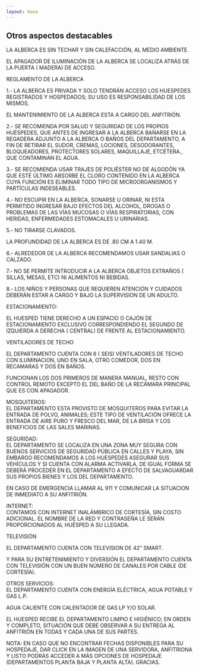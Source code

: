 ```yaml
---
layout: base
---
```

## Otros aspectos destacables
  
 
  
LA ALBERCA ES SIN TECHAR Y SIN CALEFACCIÓN, AL MEDIO AMBIENTE.  
  
EL APAGADOR DE ILUMINACIÓN DE LA ALBERCA SE LOCALIZA ATRÁS DE LA PUERTA ( MADERA) DE ACCESO.  
  
REGLAMENTO DE LA ALBERCA  
  
1.- LA ALBERCA ES PRIVADA Y SOLO TENDRÁN ACCESO LOS HUESPEDES REGISTRADOS Y HOSPEDADOS; SU USO ES RESPONSABILIDAD DE LOS MISMOS.  
  
EL MANTENIMIENTO DE LA ALBERCA ESTA A CARGO DEL ANFITRIÓN.  
  
2.- SE RECOMIENDA POR SALUD Y SEGURIDAD DE LOS PROPIOS HUÉSPEDES, QUE ANTES DE INGRESAR A LA ALBERCA BAÑARSE EN LA REGADERA ADJUNTO A LA ALBERCA O BAÑOS DEL DEPARTAMENTO, A FIN DE RETIRAR EL SUDOR, CREMAS, LOCIONES, DESODORANTES, BLOQUEADORES, PROTECTORES SOLARES, MAQUILLAJE, ETCÉTERA., QUE CONTAMINAN EL AGUA.  
  
3.- SE RECOMIENDA USAR TRAJES DE POLIÉSTER NO DE ALGODÓN YA QUE ESTÉ ÚLTIMO ABSORBE EL CLORO CONTENIDO EN LA ALBERCA CUYA FUNCIÓN ES ELIMINAR TODO TIPO DE MICROORGANISMOS Y PARTÍCULAS INDESEABLES.  
  
4.- NO ESCUPIR EN LA ALBERCA, SONARSE U ORINAR, NI ESTA PERMITIDO INGRESAR BAJO EFECTOS DEL ALCOHOL, DROGAS O PROBLEMAS DE LAS VÍAS MUCOSAS O VÍAS RESPIRATORIAS, CON HERIDAS, ENFERMEDADES ESTOMACALES U URINARIAS.  
  
5.- NO TIRARSE CLAVADOS.  
  
LA PROFUNDIDAD DE LA ALBERCA ES DE .80 CM A 1.40 M.  
  
6.- ALREDEDOR DE LA ALBERCA RECOMENDAMOS USAR SANDALIAS O CALZADO.  
  
7.- NO SE PERMITE INTRODUCIR A LA ALBERCA OBJETOS EXTRAÑOS ( SILLAS, MESAS, ETC) NI ALIMENTOS NI BEBIDAS.  
  
8.- LOS NIÑOS Y PERSONAS QUE REQUIEREN ATENCIÓN Y CUIDADOS DEBERÁN ESTAR A CARGO Y BAJO LA SUPERVISION DE UN ADULTO.  
  
ESTACIONAMIENTO:  
  
EL HUESPED TIENE DERECHO A UN ESPACIO O CAJÓN DE ESTACIONAMIENTO EXCLUSIVO CORRESPONDIENDO EL SEGUNDO DE IZQUIERDA A DERECHA ( CENTRAL) DE FRENTE AL ESTACIONAMIENTO.  
  
VENTILADORES DE TECHO  
  
EL DEPARTAMENTO CUENTA CON 6 ( SEIS) VENTILADORES DE TECHO CON ILUMINACION, UNO EN SALA, OTRO COMEDOR, DOS EN RECAMARAS Y DOS EN BAÑOS.  
  
FUNCIONAN LOS DOS PRIMEROS DE MANERA MANUAL, RESTO CON CONTROL REMOTO EXCEPTO EL DEL BAÑO DE LA RECÁMARA PRINCIPAL QUE ES CON APAGADOR.  
  
MOSQUITEROS:  
EL DEPARTAMENTO ESTA PROVISTO DE MOSQUITEROS PARA EVITAR LA ENTRADA DE POLVO, ANIMALES; ESTE TIPO DE VENTILACIÓN OFRECE LA ENTRADA DE AIRE PURO Y FRESCO DEL MAR, DE LA BRISA Y LOS BENEFICIOS DE LAS SALES MARINAS.  
  
SEGURIDAD:  
EL DEPARTAMENTO SE LOCALIZA EN UNA ZONA MUY SEGURA CON BUENOS SERVICIOS DE SEGURIDAD PÚBLICA EN CALLES Y PLAYA, SIN EMBARGO RECOMENDAMOS A LOS HUESPEDES ASEGURAR SUS VEHÍCULOS Y SI CUENTA CON ALARMA ACTIVARLA, DE IGUAL FORMA SE DEBERÁ PROCEDER EN EL DEPARTAMENTO A EFECTO DE SALVAGUARDAR SUS PROPIOS BIENES Y LOS DEL DEPARTAMENTO.  
  
EN CASO DE EMERGENCIA LLAMAR AL 911 Y COMUNICAR LA SITUACION DE INMEDIATO A SU ANFITRIÓN.  
  
INTERNET:  
CONTAMOS CON INTERNET INALÁMBRICO DE CORTESÍA, SIN COSTO ADICIONAL. EL NOMBRE DE LA RED Y CONTRASEÑA LE SERÁN PROPORCIONADOS AL HUÉSPED A SU LLEGADA.  
  
TELEVISIÓN  
  
EL DEPARTAMENTO CUENTA CON TELEVISION DE 42” SMART.  
  
  
Y PARA SU ENTRETENIMIENTO Y DIVERSIÓN EL DEPARTAMENTO CUENTA CON TELEVISIÓN CON UN BUEN NÚMERO DE CANALES POR CABLE (DE CORTESÍA).  
  
OTROS SERVICIOS:  
EL DEPARTAMENTO CUENTA CON ENERGÍA ELÉCTRICA, AGUA POTABLE Y GAS L.P.  
  
AGUA CALIENTE CON CALENTADOR DE GAS LP Y/O SOLAR.  
  
EL HUESPED RECIBE EL DEPARTAMENTO LIMPIO E HIGIÉNICO; EN ORDEN Y COMPLETO, SITUACIÓN QUE DEBE OBSERVAR A SU ENTREGA AL ANFITRIÓN EN TODAS Y CADA UNA DE SUS PARTES.  
  
NOTA: EN CASO QUE NO ENCONTRAR FECHAS DISPONIBLES PARA SU HOSPEDAJE, DAR CLICK EN LA IMAGEN DE UNA SERVIDORA, ANFITRIONA Y LISTO PODRÁS ACCEDER A MÁS OPCIONES DE HOSPEDAJE (DEPARTAMENTOS PLANTA BAJA Y PLANTA ALTA). GRACIAS.
